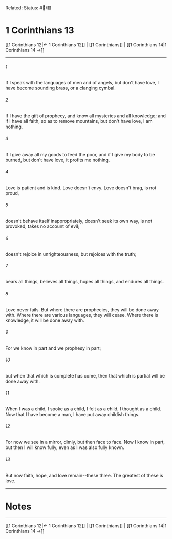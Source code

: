 Related:
Status: #📖/🟥
# 1 Corinthians 13

[[1 Corinthians 12|← 1 Corinthians 12]] | [[1 Corinthians]] | [[1 Corinthians 14|1 Corinthians 14 →]]
***



###### 1 
If I speak with the languages of men and of angels, but don't have love, I have become sounding brass, or a clanging cymbal. 

###### 2 
If I have the gift of prophecy, and know all mysteries and all knowledge; and if I have all faith, so as to remove mountains, but don't have love, I am nothing. 

###### 3 
If I give away all my goods to feed the poor, and if I give my body to be burned, but don't have love, it profits me nothing. 

###### 4 
Love is patient and is kind. Love doesn't envy. Love doesn't brag, is not proud, 

###### 5 
doesn't behave itself inappropriately, doesn't seek its own way, is not provoked, takes no account of evil; 

###### 6 
doesn't rejoice in unrighteousness, but rejoices with the truth; 

###### 7 
bears all things, believes all things, hopes all things, and endures all things. 

###### 8 
Love never fails. But where there are prophecies, they will be done away with. Where there are various languages, they will cease. Where there is knowledge, it will be done away with. 

###### 9 
For we know in part and we prophesy in part; 

###### 10 
but when that which is complete has come, then that which is partial will be done away with. 

###### 11 
When I was a child, I spoke as a child, I felt as a child, I thought as a child. Now that I have become a man, I have put away childish things. 

###### 12 
For now we see in a mirror, dimly, but then face to face. Now I know in part, but then I will know fully, even as I was also fully known. 

###### 13 
But now faith, hope, and love remain--these three. The greatest of these is love.

---
# Notes


***
[[1 Corinthians 12|← 1 Corinthians 12]] | [[1 Corinthians]] | [[1 Corinthians 14|1 Corinthians 14 →]]
